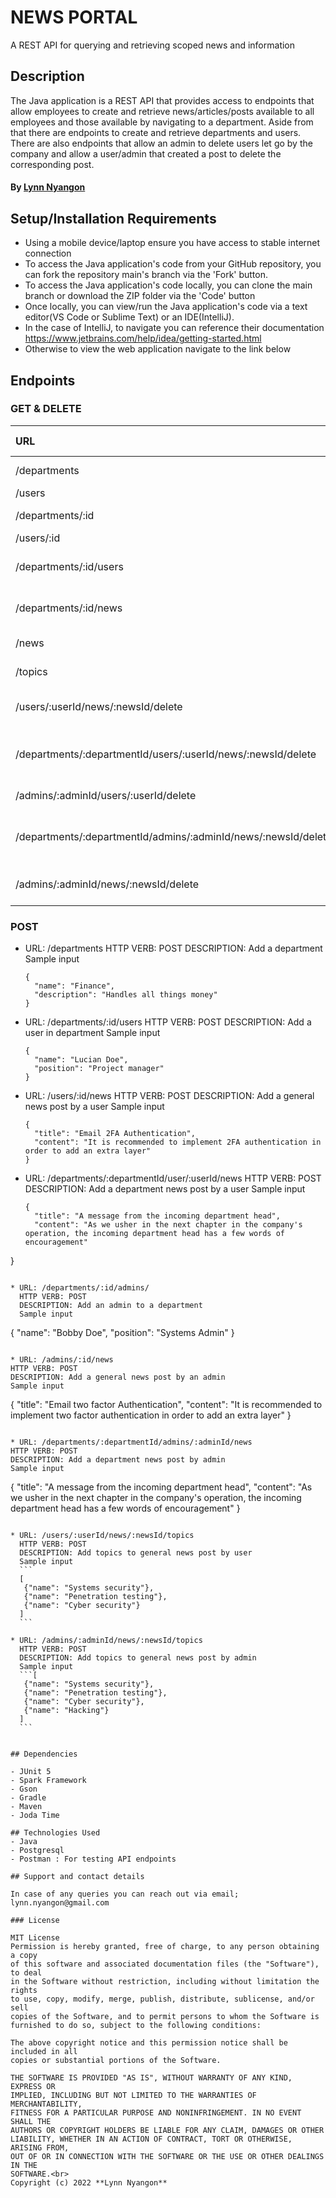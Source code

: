 # NEWS PORTAL
A REST API for querying and retrieving scoped news and information

## Description
The Java application is a REST API that provides access to endpoints that allow employees to create and retrieve news/articles/posts available to all employees and those available by navigating to a department. Aside from that there are endpoints to create and retrieve departments and users. There are also endpoints that allow an admin to delete users let go by the company and allow a user/admin that created a post to delete the corresponding post.

#### By **[Lynn Nyangon](https://github.com/AnnaL001)**

## Setup/Installation Requirements

- Using a mobile device/laptop ensure you have access to stable internet connection
- To access the Java application's code from your GitHub repository, you can fork the repository main's branch via the 'Fork' button.
- To access the Java application's code locally, you can clone the main branch or download the ZIP folder via the 'Code' button
- Once locally, you can view/run the Java application's code via a text editor(VS Code or Sublime Text) or an IDE(IntelliJ).
- In the case of IntelliJ, to navigate you can reference their documentation https://www.jetbrains.com/help/idea/getting-started.html
- Otherwise to view the web application navigate to the link below <br>

## Endpoints
### GET & DELETE
| **URL**                              | **HTTP VERB**       | **DESCRIPTION**                      |
|:--------------------------------------|:--------------------|:-------------------------------------|
| /departments                         | GET                | Retrieve departments                  |    
| /users                               | GET                | Retrieve users                        |
| /departments/:id                     | GET                | Retrieve a department                 |
| /users/:id                           | GET                | Retrieve a user                       |
| /departments/:id/users              | GET                | Retrieve users/employees in a department |
| /departments/:id/news               | GET               | Retrieve news associated with a department |
| /news                               | GET               | Retrieve general news                   |
| /topics                             | GET               | Retrieve news topics                    |
| /users/:userId/news/:newsId/delete  | DELETE            | Delete general news post by owner (user) |
| /departments/:departmentId/users/:userId/news/:newsId/delete | DELETE     | Delete department news post by owner(user)|
| /admins/:adminId/users/:userId/delete | DELETE  | Delete user by admin |
| /departments/:departmentId/admins/:adminId/news/:newsId/delete | DELETE | Delete department news post by owner(admin) |
| /admins/:adminId/news/:newsId/delete | DELETE | Delete general news post by owner (admin) |
### POST
* URL: /departments
  HTTP VERB: POST
  DESCRIPTION: Add a department
  Sample input
  ``` 
  {
    "name": "Finance",
    "description": "Handles all things money"
  } 
  ```

* URL: /departments/:id/users
  HTTP VERB: POST
  DESCRIPTION: Add a user in department
  Sample input
  ```
  {
    "name": "Lucian Doe",
    "position": "Project manager"
  } 
  ```
  
* URL: /users/:id/news
  HTTP VERB: POST
  DESCRIPTION: Add a general news post by a user
  Sample input
  ``` 
  {
    "title": "Email 2FA Authentication",
    "content": "It is recommended to implement 2FA authentication in order to add an extra layer"
  } 
  ```
  
* URL: /departments/:departmentId/user/:userId/news
  HTTP VERB: POST
  DESCRIPTION: Add a department news post by a user
  Sample input
  ```
  {
    "title": "A message from the incoming department head",
    "content": "As we usher in the next chapter in the company's operation, the incoming department head has a few words of encouragement"
 }
 ```
 
 * URL: /departments/:id/admins/
   HTTP VERB: POST
   DESCRIPTION: Add an admin to a department
   Sample input 
   ```
   {
    "name": "Bobby Doe",
    "position": "Systems Admin"
   }
   ```
   
 * URL: /admins/:id/news
   HTTP VERB: POST
   DESCRIPTION: Add a general news post by an admin
   Sample input 
   ```
   {
    "title": "Email two factor Authentication",
    "content": "It is recommended to implement two factor authentication in order to add an extra layer"
   }
   ```
   
 * URL: /departments/:departmentId/admins/:adminId/news
   HTTP VERB: POST
   DESCRIPTION: Add a department news post by admin
   Sample input
   ```
   {
    "title": "A message from the incoming department head",
    "content": "As we usher in the next chapter in the company's operation, the incoming department head has a few words of encouragement"
  }
  ```
  
  * URL: /users/:userId/news/:newsId/topics
    HTTP VERB: POST
    DESCRIPTION: Add topics to general news post by user
    Sample input
    ```
    [
     {"name": "Systems security"},
     {"name": "Penetration testing"},
     {"name": "Cyber security"}
    ]
    ```
    
  * URL: /admins/:adminId/news/:newsId/topics
    HTTP VERB: POST
    DESCRIPTION: Add topics to general news post by admin
    Sample input
    ```[
     {"name": "Systems security"},
     {"name": "Penetration testing"},
     {"name": "Cyber security"},
     {"name": "Hacking"}
    ]
    ```
    

## Dependencies

- JUnit 5 
- Spark Framework
- Gson
- Gradle
- Maven
- Joda Time

## Technologies Used
- Java 
- Postgresql
- Postman : For testing API endpoints

## Support and contact details

In case of any queries you can reach out via email; lynn.nyangon@gmail.com

### License

MIT License
Permission is hereby granted, free of charge, to any person obtaining a copy
of this software and associated documentation files (the "Software"), to deal
in the Software without restriction, including without limitation the rights
to use, copy, modify, merge, publish, distribute, sublicense, and/or sell
copies of the Software, and to permit persons to whom the Software is
furnished to do so, subject to the following conditions:

The above copyright notice and this permission notice shall be included in all
copies or substantial portions of the Software.

THE SOFTWARE IS PROVIDED "AS IS", WITHOUT WARRANTY OF ANY KIND, EXPRESS OR
IMPLIED, INCLUDING BUT NOT LIMITED TO THE WARRANTIES OF MERCHANTABILITY,
FITNESS FOR A PARTICULAR PURPOSE AND NONINFRINGEMENT. IN NO EVENT SHALL THE
AUTHORS OR COPYRIGHT HOLDERS BE LIABLE FOR ANY CLAIM, DAMAGES OR OTHER
LIABILITY, WHETHER IN AN ACTION OF CONTRACT, TORT OR OTHERWISE, ARISING FROM,
OUT OF OR IN CONNECTION WITH THE SOFTWARE OR THE USE OR OTHER DEALINGS IN THE
SOFTWARE.<br>
Copyright (c) 2022 **Lynn Nyangon**
